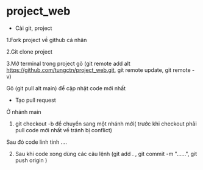 # project_web

- Cài git, project

1.Fork project về github cá nhân

2.Git clone project

3.Mở terminal trong project gõ (git remote add alt https://github.com/tungctn/project_web.git, git remote update, git remote -v)

Gõ (git pull alt main) để cập nhật code mới nhất

- Tạo pull request 

Ở nhánh main

1. git checkout -b <name> để chuyển sang một nhánh mới( trước khi checkout phải pull code mới nhất về tránh bị conflict)

Sau đó code linh tinh ....

2. Sau khi code xong dùng các câu lệnh (git add . , git commit -m "......", git push origin <name> )



